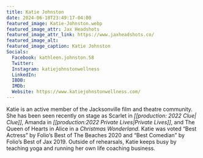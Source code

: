```yaml
---
title: Katie Johnston
date: 2024-06-18T23:49:17-04:00
featured_image: Katie-Johnston.webp
featured_image_attr: Jax Headshots
featured_image_attr_link: https://www.jaxheadshots.co/
featured_image_alt: 
featured_image_caption: Katie Johnston
Socials:
  Facebook: kathleen.johnston.58
  Twitter: 
  Instagram: katiejohnstonwellness
  LinkedIn: 
  IBDB: 
  IMDb:
  Website: https://www.katiejohnstonwellness.com/
---
```

Katie is an active member of the Jacksonville film and theatre community. She has been seen recently on stage as Scarlet in *[[production: 2022 Clue| Clue]]*, Amanda in *[[production:2022 Private Lives|Private Lives]]*, and The Queen of Hearts in Alice in a *Christmas Wonderland*. Katie was voted “Best Actress” by Folio’s Best of The Beaches 2020 and “Best Comedian” by Folio’s Best of Jax 2019. Outside of rehearsals, Katie keeps busy by teaching yoga and running her own life coaching business.